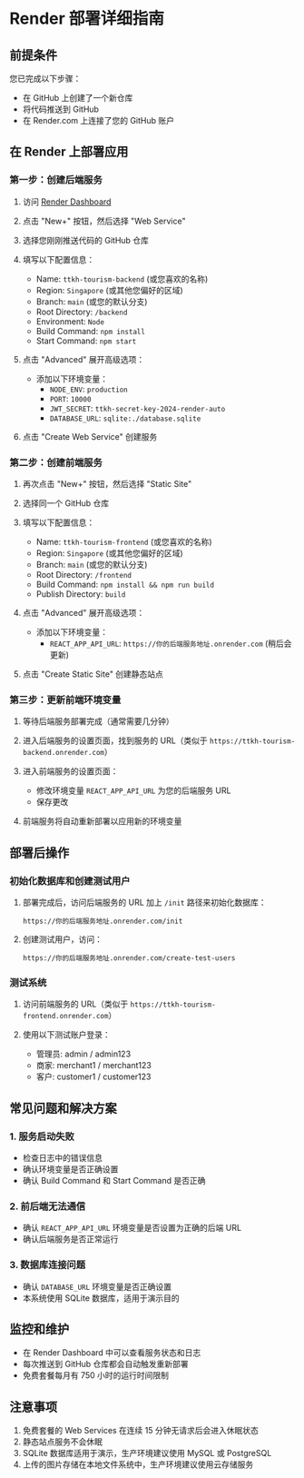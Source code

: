 # Render 部署详细指南

## 前提条件
您已完成以下步骤：
- 在 GitHub 上创建了一个新仓库
- 将代码推送到 GitHub
- 在 Render.com 上连接了您的 GitHub 账户

## 在 Render 上部署应用

### 第一步：创建后端服务

1. 访问 [Render Dashboard](https://dashboard.render.com)

2. 点击 "New+" 按钮，然后选择 "Web Service"

3. 选择您刚刚推送代码的 GitHub 仓库

4. 填写以下配置信息：
   - Name: `ttkh-tourism-backend` (或您喜欢的名称)
   - Region: `Singapore` (或其他您偏好的区域)
   - Branch: `main` (或您的默认分支)
   - Root Directory: `/backend`
   - Environment: `Node`
   - Build Command: `npm install`
   - Start Command: `npm start`

5. 点击 "Advanced" 展开高级选项：
   - 添加以下环境变量：
     - `NODE_ENV`: `production`
     - `PORT`: `10000`
     - `JWT_SECRET`: `ttkh-secret-key-2024-render-auto`
     - `DATABASE_URL`: `sqlite:./database.sqlite`

6. 点击 "Create Web Service" 创建服务

### 第二步：创建前端服务

1. 再次点击 "New+" 按钮，然后选择 "Static Site"

2. 选择同一个 GitHub 仓库

3. 填写以下配置信息：
   - Name: `ttkh-tourism-frontend` (或您喜欢的名称)
   - Region: `Singapore` (或其他您偏好的区域)
   - Branch: `main` (或您的默认分支)
   - Root Directory: `/frontend`
   - Build Command: `npm install && npm run build`
   - Publish Directory: `build`

4. 点击 "Advanced" 展开高级选项：
   - 添加以下环境变量：
     - `REACT_APP_API_URL`: `https://你的后端服务地址.onrender.com` (稍后会更新)

5. 点击 "Create Static Site" 创建静态站点

### 第三步：更新前端环境变量

1. 等待后端服务部署完成（通常需要几分钟）

2. 进入后端服务的设置页面，找到服务的 URL（类似于 `https://ttkh-tourism-backend.onrender.com`）

3. 进入前端服务的设置页面：
   - 修改环境变量 `REACT_APP_API_URL` 为您的后端服务 URL
   - 保存更改

4. 前端服务将自动重新部署以应用新的环境变量

## 部署后操作

### 初始化数据库和创建测试用户

1. 部署完成后，访问后端服务的 URL 加上 `/init` 路径来初始化数据库：
   ```
   https://你的后端服务地址.onrender.com/init
   ```

2. 创建测试用户，访问：
   ```
   https://你的后端服务地址.onrender.com/create-test-users
   ```

### 测试系统

1. 访问前端服务的 URL（类似于 `https://ttkh-tourism-frontend.onrender.com`）

2. 使用以下测试账户登录：
   - 管理员: admin / admin123
   - 商家: merchant1 / merchant123
   - 客户: customer1 / customer123

## 常见问题和解决方案

### 1. 服务启动失败
- 检查日志中的错误信息
- 确认环境变量是否正确设置
- 确认 Build Command 和 Start Command 是否正确

### 2. 前后端无法通信
- 确认 `REACT_APP_API_URL` 环境变量是否设置为正确的后端 URL
- 确认后端服务是否正常运行

### 3. 数据库连接问题
- 确认 `DATABASE_URL` 环境变量是否正确设置
- 本系统使用 SQLite 数据库，适用于演示目的

## 监控和维护

- 在 Render Dashboard 中可以查看服务状态和日志
- 每次推送到 GitHub 仓库都会自动触发重新部署
- 免费套餐每月有 750 小时的运行时间限制

## 注意事项

1. 免费套餐的 Web Services 在连续 15 分钟无请求后会进入休眠状态
2. 静态站点服务不会休眠
3. SQLite 数据库适用于演示，生产环境建议使用 MySQL 或 PostgreSQL
4. 上传的图片存储在本地文件系统中，生产环境建议使用云存储服务